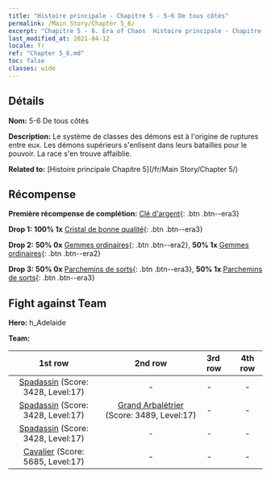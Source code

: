 ```yaml
---
title: "Histoire principale - Chapitre 5 - 5-6 De tous côtés"
permalink: /Main Story/Chapter 5_6/
excerpt: "Chapitre 5 - 6. Era of Chaos  Histoire principale - Chapitre 5_6. 5-6 De tous côtés"
last_modified_at: 2021-04-12
locale: fr
ref: "Chapter 5_6.md"
toc: false
classes: wide
---
```


## Détails

 **Nom:** 5-6 De tous côtés

 **Description:** Le système de classes des démons est à l'origine de ruptures entre eux. Les démons supérieurs s'enlisent dans leurs batailles pour le pouvoir. La race s'en trouve affaiblie.

 **Related to:** [Histoire principale Chapitre 5](/fr/Main Story/Chapter 5/)

## Récompense

 **Première récompense de complétion:** [Clé d'argent](/fr/Items/con_693/){: .btn .btn--era3}

 **Drop 1:** **100% 1x** [Cristal de bonne qualité](/fr/Items/mat_17/){: .btn .btn--era3}

 **Drop 2:** **50% 0x** [Gemmes ordinaires](/fr/Items/mat_10/){: .btn .btn--era2}, **50% 1x** [Gemmes ordinaires](/fr/Items/mat_10/){: .btn .btn--era2}

 **Drop 3:** **50% 0x** [Parchemins de sorts](/fr/Items/con_694/){: .btn .btn--era3}, **50% 1x** [Parchemins de sorts](/fr/Items/con_694/){: .btn .btn--era3}


## Fight against Team
 **Hero:** h_Adelaide

 **Team:**


  | 1st row | 2nd row | 3rd row | 4th row |
  |:----:|:----:|:----|:----:|
  | [Spadassin](/fr/units/Swordsman/) (Score: 3428, Level:17)  | - | - | - |
  | [Spadassin](/fr/units/Swordsman/) (Score: 3428, Level:17)  | [Grand Arbalétrier](/fr/units/Marksman/) (Score: 3489, Level:17)  | - | - |
  | [Spadassin](/fr/units/Swordsman/) (Score: 3428, Level:17)  | - | - | - |
  | [Cavalier](/fr/units/Cavalier/) (Score: 5685, Level:17)  | - | - | - |


